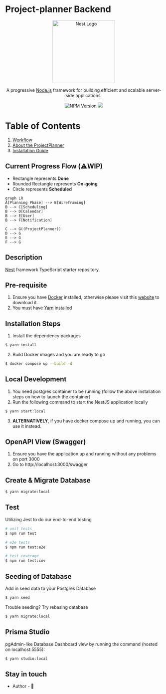 # Project-planner Backend

<p align="center">
  <a href="http://nestjs.com/" target="blank"><img src="https://nestjs.com/img/logo-small.svg" width="200" alt="Nest Logo" /></a>
</p>

[circleci-image]: https://img.shields.io/circleci/build/github/nestjs/nest/master?token=abc123def456
[circleci-url]: https://circleci.com/gh/nestjs/nest

  <p align="center">A progressive <a href="http://nodejs.org" target="_blank">Node.js</a> framework for building efficient and scalable server-side applications.</p>
    <p align="center">
  <!-- Badges -->
    <a href="https://www.npmjs.com/~nestjscore" target="_blank"><img src="https://img.shields.io/npm/v/@nestjs/core.svg" alt="NPM Version" /></a>
    <a href="https://codecov.io/github/AcademyHeroes/projectplanner-backend" target="_blank" alt="codecov Review"> 
      <img src="https://codecov.io/github/AcademyHeroes/projectplanner-backend/branch/main/graph/badge.svg?token=OVHOYWUYN5"/> 
    </a>
  </p>

# Table of Contents

1. [Workflow](#current-progress-flow-⚠️wip)
2. [About the ProjectPlanner](#description)
3. [Installation Guide](#installation-steps)

## Current Progress Flow (⚠️WIP)

- Rectangle represents <b>Done</b>
- Rounded Rectangle represents <b>On-going</b>
- Circle represents <b>Scheduled</b>

```mermaid
graph LR
A[Planning Phase] --> B[Wireframing]
B --> C[Scheduling]
B --> D[Calendar]
B --> E[User]
B --> F[Notification]

C --> G((ProjectPlanner))
D --> G
E --> G
F --> G
```

## Description

[Nest](https://github.com/nestjs/nest) framework TypeScript starter repository.

## Pre-requisite

1. Ensure you have [Docker](https://www.docker.com/) installed, otherwise please visit this [website](https://www.docker.com/products/docker-desktop/) to download it.
2. You must have [Yarn](https://classic.yarnpkg.com/lang/en/docs/install/#windows-stable) installed

## Installation Steps

1. Install the dependency packages

```bash
$ yarn install
```

2. Build Docker images and you are ready to go

```bash
$ docker compose up --build -d
```

## Local Development

1. You need postgres container to be running (follow the above installation steps on how to launch the container)
2. Run the following command to start the NestJS application locally

```bash
$ yarn start:local
```

3. <b>ALTERNATIVELY</b>, if you have docker compose up and running, you can use it instead.

## OpenAPI View (Swagger)

1. Ensure you have the application up and running without any problems on port 3000
2. Go to http://localhost:3000/swagger

## Create & Migrate Database

```bash
$ yarn migrate:local
```

## Test

Utilizing Jest to do our end-to-end testing

```bash
# unit tests
$ npm run test

# e2e tests
$ npm run test:e2e

# test coverage
$ npm run test:cov
```

## Seeding of Database

Add in seed data to your Postgres Database

```bash
$ yarn seed
```

Trouble seeding? Try rebasing database

```bash
$ yarn migrate:local
```

## Prisma Studio

pgAdmin-like Database Dashboard view by running the command (hosted on localhost:5555):

```bash
$ yarn studio:local
```

## Stay in touch

- Author - 🤡
